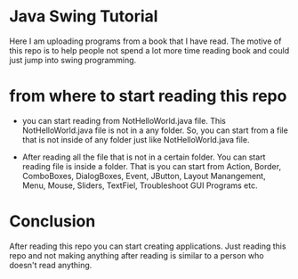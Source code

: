 
# Java Swing Tutorial

Here I am uploading programs from a book that I have read. The motive of this repo is to help people not spend a lot more time reading book and could just jump into swing programming.

# from where to start reading this repo
- you can start reading from NotHelloWorld.java file. This NotHelloWorld.java file is not in a any folder. So, you can start from a file that is not inside of any folder just like NotHelloWorld.java file.

- After reading all the file that is not in a certain folder. You can start reading file is inside a folder. That is you can start from Action, Border, ComboBoxes, DialogBoxes, Event, JButton, Layout Manangement, Menu, Mouse, Sliders, TextFiel, Troubleshoot GUI Programs etc. 

# Conclusion
After reading this repo you can start creating applications. Just reading this repo and not making anything after reading is similar to a person who doesn't read anything. 
